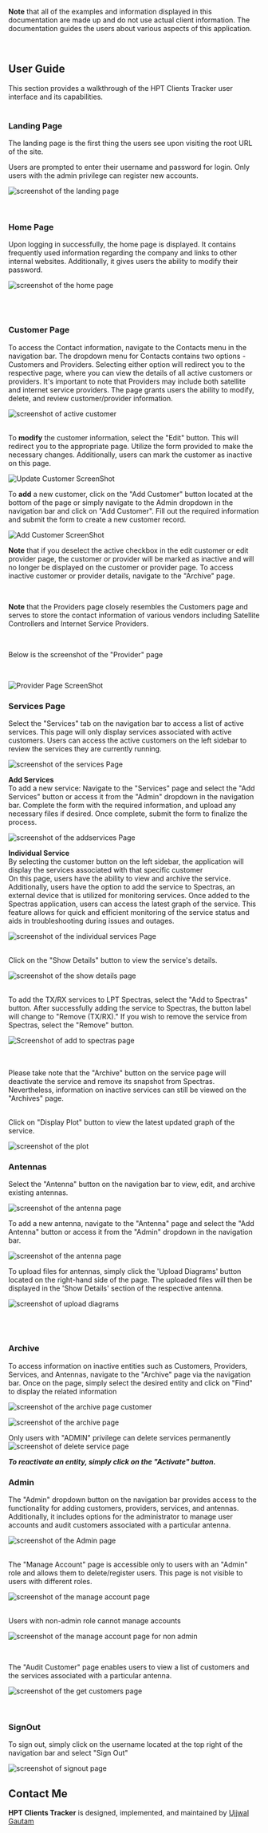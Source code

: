 **Note** that all of the examples and information displayed in this documentation are made up and do not use actual client information. The documentation guides the users about various aspects of this application.

<br>

## User Guide

This section provides a walkthrough of the HPT Clients Tracker user interface and its capabilities.
<br><br>

### Landing Page

The landing page is the first thing the users see upon visiting the root URL of the site.

Users are prompted to enter their username and password for login. Only users with the admin privilege can register new accounts.

![screenshot of the landing page](doc/landingwithoutlogin.png)

<br>

### Home Page

Upon logging in successfully, the home page is displayed. It contains frequently used information regarding the company and links to other internal websites. Additionally, it gives users the ability to modify their password.

![screenshot of the home page](doc/landingwithlogin.png)

<br>
<br>

### Customer Page

To access the Contact information, navigate to the Contacts menu in the navigation bar. The dropdown menu for Contacts contains two options - Customers and Providers. Selecting either option will redirect you to the respective page, where you can view the details of all active customers or providers. It's important to note that Providers may include both satellite and internet service providers. The page grants users the ability to modify, delete, and review customer/provider information.

![screenshot of active customer](doc/activecustomer.png)
<br>
<br>

To **modify** the customer information, select the "Edit" button. This will redirect you to the appropriate page. Utilize the form provided to make the necessary changes. Additionally, users can mark the customer as inactive on this page.

![Update Customer ScreenShot](doc/editcustomer.png)

To **add** a new customer, click on the "Add Customer" button located at the bottom of the page or simply navigate to the Admin dropdown in the navigation bar and click on "Add Customer". Fill out the required information and submit the form to create a new customer record.

![Add Customer ScreenShot](doc/addnewcustomer.png)

**Note** that if you deselect the active checkbox in the edit customer or edit provider page, the customer or provider will be marked as inactive and will no longer be displayed on the customer or provider page. To access inactive customer or provider details, navigate to the "Archive" page.

<br>

**Note** that the Providers page closely resembles the Customers page and serves to store the contact information of various vendors including Satellite Controllers and Internet Service Providers.

<br>

Below is the screenshot of the "Provider" page

<br>

![Provider Page ScreenShot](doc/activeproviders.png)

### Services Page

Select the "Services" tab on the navigation bar to access a list of active services. This page will only display services associated with active customers. Users can access the active customers on the left sidebar to review the services they are currently running.

![screenshot of the services Page](doc/services.png)

**Add Services**
<br>
To add a new service:
Navigate to the "Services" page and select the "Add Services" button or access it from the "Admin" dropdown in the navigation bar.
Complete the form with the required information, and upload any necessary files if desired.
Once complete, submit the form to finalize the process.

![screenshot of the addservices Page](doc/addnewservice.png)

**Individual Service**
<br>
By selecting the customer button on the left sidebar, the application will display the services associated with that specific customer
<br>
On this page, users have the ability to view and archive the service. Additionally, users have the option to add the service to Spectras, an external device that is utilized for monitoring services. Once added to the Spectras application, users can access the latest graph of the service. This feature allows for quick and efficient monitoring of the service status and aids in troubleshooting during issues and outages.

![screenshot of the individual services Page](doc/individualservice.png)

<br>
Click on the "Show Details" button to view the service's details.

![screenshot of the show details page](doc/servicedetails.png)

<br>
To add the TX/RX services to LPT Spectras, select the "Add to Spectras" button. After successfully adding the service to Spectras, the button label will change to "Remove (TX/RX)." If you wish to remove the service from Spectras, select the "Remove" button.

![Screenshot of add to spectras page](doc/successfuladdtospectras.png)

<br>
<br>
Please take note that the "Archive" button on the service page will deactivate the service and remove its snapshot from Spectras. Nevertheless, information on inactive services can still be viewed on the "Archives" page.

<br>
<br>

Click on "Display Plot" button to view the latest updated graph of the service.

![screenshot of the plot](doc/spectrasplot.png)

### Antennas

Select the "Antenna" button on the navigation bar to view, edit, and archive existing antennas.

![screenshot of the antenna page](doc/newaddantennas.png)

To add a new antenna, navigate to the "Antenna" page and select the "Add Antenna" button or access it from the "Admin" dropdown in the navigation bar.

![screenshot of the antenna page](doc/addantenna-1.png)

To upload files for antennas, simply click the 'Upload Diagrams' button located on the right-hand side of the page. The uploaded files will then be displayed in the 'Show Details' section of the respective antenna.

![screenshot of upload diagrams](doc/uploaddiagrams.png)

<br>
<br>

### Archive

To access information on inactive entities such as Customers, Providers, Services, and Antennas, navigate to the "Archive" page via the navigation bar. Once on the page, simply select the desired entity and click on "Find" to display the related information

![screenshot of the archive page customer](doc/archiveantenna.png)

![screenshot of the archive page](doc/archiveservice.png)

Only users with "ADMIN" privilege can delete services permanently
![screenshot of delete service page](doc/deleteservice.png)

**_To reactivate an entity, simply click on the "Activate" button._**

### Admin

The "Admin" dropdown button on the navigation bar provides access to the functionality for adding customers, providers, services, and antennas. Additionally, it includes options for the administrator to manage user accounts and audit customers associated with a particular antenna.

![screenshot of the Admin page](doc/admindropdown.png)

<br>
The "Manage Account" page is accessible only to users with an "Admin" role and allows them to delete/register users. This page is not visible to users with different roles.

![screenshot of the manage account page](doc/manageaccounts.png)

<br>
Users with non-admin role cannot manage accounts
<br>

![screenshot of the manage account page for non admin](doc/regularuser.png)

<br>

The "Audit Customer" page enables users to view a list of customers and the services associated with a particular antenna.

![screenshot of the get customers page](doc/auditcustomer.png)

<br>

### SignOut

To sign out, simply click on the username located at the top right of the navigation bar and select "Sign Out"

![screenshot of signout page](doc/signout.png)

## Contact Me

**HPT Clients Tracker** is designed, implemented, and maintained by [Ujjwal Gautam](mailto:ugautam@hawaiiteleport.com)

<br><br><br><br>
